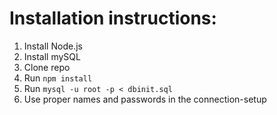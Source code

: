 <h1>Installation instructions:</h1>
<ol>
  <li>Install Node.js</li>
  <li>Install mySQL</li>
  <li>Clone repo</li>
  <li>Run <code>npm install</code></li>
  <li>Run <code>mysql -u root -p < dbinit.sql</code></li>
  <li>Use proper names and passwords in the connection-setup</li>
</ol>
